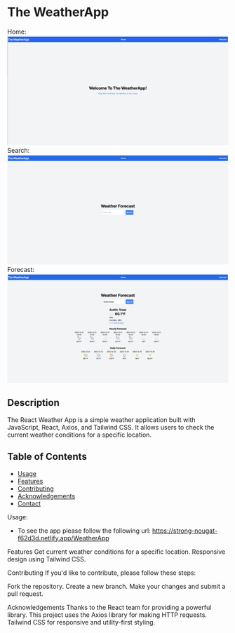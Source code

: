 # The WeatherApp

Home:
![Home Screen](/public/assets/Home.png)
Search:
![Search Screen](/public/assets/Search.png)
Forecast:
![Forecast Screen](/public/assets/Forecastresults.png)

## Description

The React Weather App is a simple weather application built with JavaScript, React, Axios, and Tailwind CSS. It allows users to check the current weather conditions for a specific location.

## Table of Contents

- [Usage](#usage)
- [Features](#features)
- [Contributing](#contributing)
- [Acknowledgements](#acknowledgements)
- [Contact](#contact)

Usage:

- To see the app please follow the following url:
  https://strong-nougat-f62d3d.netlify.app/WeatherApp

Features
Get current weather conditions for a specific location.
Responsive design using Tailwind CSS.

Contributing
If you'd like to contribute, please follow these steps:

Fork the repository.
Create a new branch.
Make your changes and submit a pull request.

Acknowledgements
Thanks to the React team for providing a powerful library.
This project uses the Axios library for making HTTP requests.
Tailwind CSS for responsive and utility-first styling.
